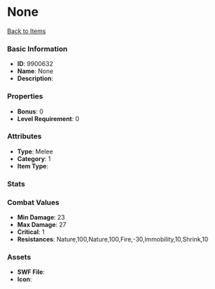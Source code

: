 # None



[Back to Items](../items.md)

### Basic Information

- **ID**: 9900632
- **Name**: None
- **Description**: 

### Properties

- **Bonus**: 0
- **Level Requirement**: 0

### Attributes

- **Type**: Melee
- **Category**: 1
- **Item Type**: 

### Stats


### Combat Values

- **Min Damage**: 23
- **Max Damage**: 27
- **Critical**: 1
- **Resistances**: Nature,100,Nature,100,Fire,-30,Immobility,10,Shrink,10

### Assets

- **SWF File**: 
- **Icon**: 

